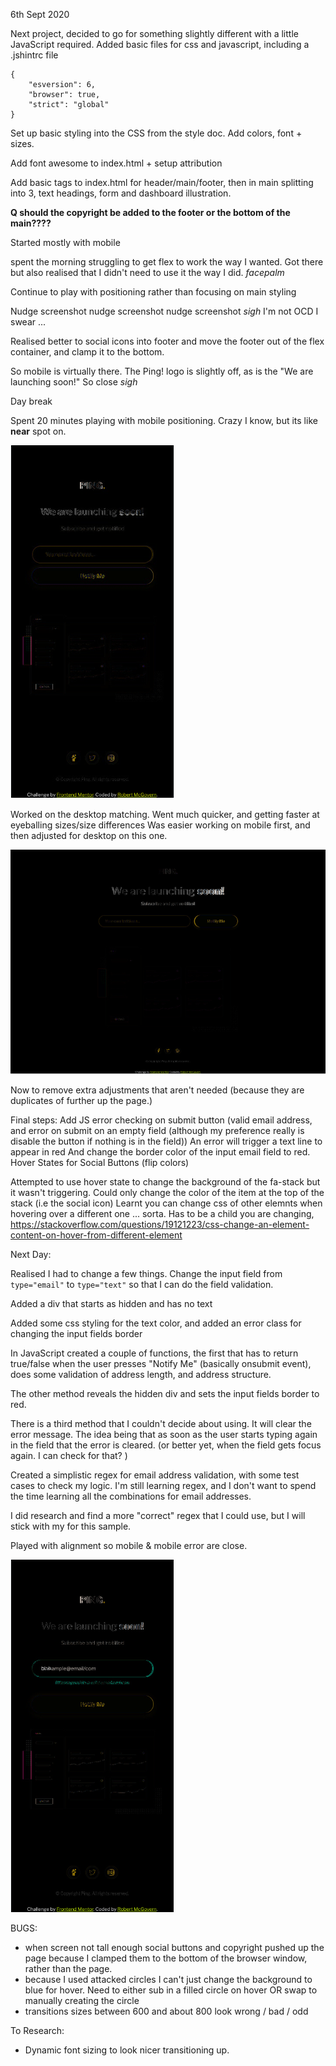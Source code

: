 6th Sept 2020

Next project, decided to go for something slightly different with a little JavaScript required.
Added basic files for css and javascript, including a .jshintrc file

```
{
    "esversion": 6,
    "browser": true,
    "strict": "global"
}
```

Set up basic styling into the CSS from the style doc. Add colors, font + sizes.

Add font awesome to index.html + setup attribution

Add basic tags to index.html for header/main/footer, then in main splitting into 3, text headings, form and dashboard illustration.

__Q should the copyright be added to the footer or the bottom of the main????__

Started mostly with mobile

spent the morning struggling to get flex to work the way I wanted. Got there but also realised that I didn't need to use it the way I did. *facepalm*

Continue to play with positioning rather than focusing on main styling

Nudge screenshot nudge screenshot nudge screenshot *sigh*
I'm not OCD I swear ...

Realised better to social icons into footer and move the footer out of the flex container, and clamp it to the bottom.

So mobile is virtually there. The Ping! logo is slightly off, as is the "We are launching soon!"
So close *sigh*

Day break

Spent 20 minutes playing with mobile positioning. Crazy I know, but its like __near__ spot on.

![mobile difference](mobile-diff.png)

Worked on the desktop matching. Went much quicker, and getting faster at eyeballing sizes/size differences
Was easier working on mobile first, and then adjusted for desktop on this one.

![desktop difference](desktop-diff.png)

Now to remove extra adjustments that aren't needed (because they are duplicates of further up the page.)

Final steps:
Add JS error checking on submit button (valid email address, and error on submit on an empty field (although my preference really is disable the button if nothing is in the field))
    An error will trigger a text line to appear in red
    And change the border color of the input email field to red.
Hover States for Social Buttons (flip colors)

Attempted to use hover state to change the background of the fa-stack but it wasn't triggering. Could only change the color of the item at the top of the stack (i.e the social icon)
Learnt you can change css of other elemnts when hovering over a different one ... sorta. Has to be a child you are changing, https://stackoverflow.com/questions/19121223/css-change-an-element-content-on-hover-from-different-element

Next Day:

Realised I had to change a few things. Change the input field from `type="email"` to `type="text"` so that I can do the field validation.

Added a div that starts as hidden and has no text

Added some css styling for the text color, and added an error class for changing the input fields border

In JavaScript created a couple of functions, the first that has to return true/false when the user presses "Notify Me" (basically onsubmit event), does some validation of address length, and address structure.

The other method reveals the hidden div and sets the input fields border to red.

There is a third method that I couldn't decide about using. It will clear the error message. The idea being that as soon as the user starts typing again in the field that the error is cleared. (or better yet, when the field gets focus again. I can check for that? )

Created a simplistic regex for email address validation, with some test cases to check my logic. I'm still learning regex, and I don't want to spend the time learning all the combinations for email addresses.

I did research and find a more "correct" regex that I could use, but I will stick with my for this sample.

Played with alignment so mobile & mobile error are close.

![mobile difference](mobile-error-diff.png)


BUGS:
* when screen not tall enough social buttons and copyright pushed up the page because I clamped them to the bottom of the browser window, rather than the page. 
* because I used attacked circles I can't just change the background to blue for hover. Need to either sub in a filled circle on hover OR swap to manually creating the circle
* transitions sizes between 600 and about 800 look wrong / bad / odd

To Research: 
* Dynamic font sizing to look nicer transitioning up.